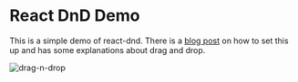 # React DnD Demo
This is a simple demo of react-dnd. There is a [blog post](https://vijayt.com/post/drag-and-drop-using-react-dnd/) on how to set this up and has some explanations about drag and drop.

![drag-n-drop](https://user-images.githubusercontent.com/3457565/131216941-20958bce-55b6-49cd-9496-0e7e74588339.gif)
